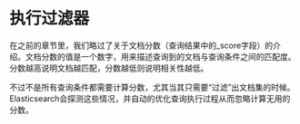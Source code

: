 # 执行过滤器

在之前的章节里，我们略过了关于文档分数（查询结果中的\_score字段）的介绍。文档分数的值是一个数字，用来描述查询到的文档与查询条件之间的匹配度。分数越高说明文档越匹配，分数越低则说明相关性越低。

不过不是所有查询条件都需要计算分数，尤其当其只需要“过滤”出文档集的时候。Elasticsearch会探测这些情况，并自动的优化查询执行过程从而忽略计算无用的分数。




